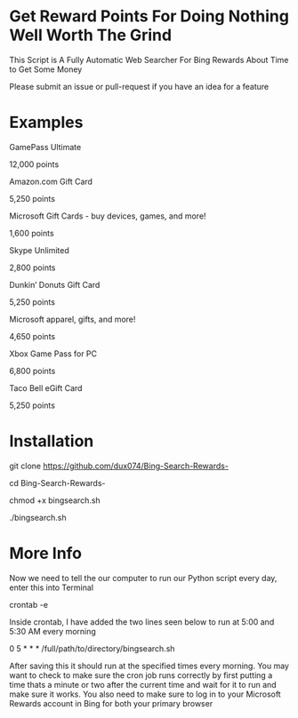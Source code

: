  # Get Reward Points For Doing Nothing Well Worth The Grind
 This Script is A Fully Automatic Web Searcher For Bing Rewards About Time to Get Some Money 
 
 Please submit an issue or pull-request if you have an idea for a feature


 
# Examples

GamePass Ultimate

12,000 points




Amazon.com Gift Card

5,250 points





Microsoft Gift Cards - buy devices,
games, and more!

1,600 points




Skype Unlimited

2,800 points


 

Dunkin’ Donuts Gift Card

5,250 points

Microsoft apparel, gifts, and more!

4,650 points


 

Xbox Game Pass for PC

6,800 points




Taco Bell eGift Card

5,250 points

# Installation 
git clone https://github.com/dux074/Bing-Search-Rewards- 

cd Bing-Search-Rewards-

chmod +x bingsearch.sh

./bingsearch.sh 

# More Info 
Now we need to tell the our computer to run our Python script every day, enter this into Terminal

crontab -e

Inside crontab, I have added the two lines seen below to run at 5:00 and 5:30 AM every morning

0 5 * * * /full/path/to/directory/bingsearch.sh

After saving this it should run at the specified times every morning. You may want to check to make sure the cron job runs correctly by first putting a time thats a minute or two after the current time and wait for it to run and make sure it works. You also need to make sure to log in to your Microsoft Rewards account in Bing for both your primary browser 
